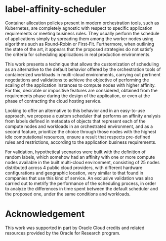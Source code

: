 # label-affinity-scheduler

Container allocation policies present in modern orchestration tools, such as Kubernetes, are completely agnostic with respect to specific application requirements or meeting business rules. They usually perform the schedule of applications simply by spreading them among the worker nodes using algorithms such as Round-Robin or First-Fit. Furthermore, when outlining the state of the art, it appears that the proposed strategies do not satisfy the criteria for scheduling applications in real production environments.

This work presents a technique that allows the customization of scheduling as an alternative to the default behavior offered by the orchestration tools of containerized workloads in multi-cloud environments, carrying out pertinent negotiations and validations to achieve the objective of performing the scaling of the application instances to compute nodes with higher affinity. For this, desirable or impositive features are considered, obtained from the requirements phase during the design of the application, or even at the phase of contracting the cloud hosting service.

Looking to offer an alternative to this behavior and in an easy-to-use approach, we propose a custom scheduler that performs an affinity analysis from labels defined in metadata of objects that represent each of the compute nodes and workloads in an orchestrated environment, and as a second feature, prioritize the choice through those nodes with the highest idle computational resources, ensure a result that respects pre-defined rules and restrictions, according to the application business requirements. 

For validation, hypothetical scenarios were built with the definition of random labels, which somehow had an affinity with one or more compute nodes available in the built multi-cloud environment, consisting of 25 nodes distributed across 4 public cloud providers, with different hardware configurations and geographic location, very similar to that found in companies that use this kind of service. An exclusive validation was also carried out to metrify the performance of the scheduling process, in order to analyze the differences in time spent between the default scheduler and the proposed one, under the same conditions and workloads.

# Acknowledgement

This work was supported in part by Oracle Cloud credits and related resources provided by the Oracle for Research program.